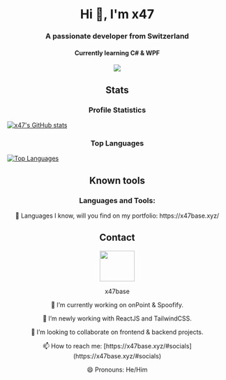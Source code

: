 <h1 align="center">Hi 👋, I'm x47</h1>

<h3 align="center">A passionate developer from Switzerland</h3>
<h4 align="center">Currently learning C# & WPF</h4>

<p align="center">
  <img align="center" src="https://komarev.com/ghpvc/?username=dbomdev&color=dcc300">
</p>

<h2 align="center">Stats</h2>

<h3 align="center">Profile Statistics</h3>

[![x47's GitHub stats](https://github-readme-stats.vercel.app/api?username=x47base)](https://github.com/anuraghazra/github-readme-stats)

<h3 align="center">Top Languages</h2>

[![Top Languages](https://github-readme-stats.vercel.app/api/top-langs/?username=x47base)](https://github.com/anuraghazra/github-readme-stats)

<h2 align="center">Known tools</h2>

<h3 align="center">Languages and Tools:</h3>
<p align="center">
🧠 Languages I know, will you find on my portfolio: https://x47base.xyz/
</p>


<h2 align="center">Contact</h2>

<p align="center">

<a href="https://discord.com/users/1042730904520491028">
  <img src="https://cdn.jsdelivr.net/npm/simple-icons@3.0.1/icons/discord.svg" height="70" width="80">
</a>

<p align="center">
x47base
<a href="https://discord.com/users/1042730904520491028"></a>
</p>

<p align="center">
🔭 I’m currently working on onPoint & Spoofify.
</p>
<p align="center">
🌱 I’m newly working with ReactJS and TailwindCSS.
</p>
<p align="center">
👯 I’m looking to collaborate on frontend & backend projects.
</p>
<!-- - 🤔 I’m looking for help with ...-->
<p align="center">
📫 How to reach me: [https://x47base.xyz/#socials](https://x47base.xyz/#socials)
</p>
<p align="center">
😄 Pronouns: He/Him
</p>
  
</p>


